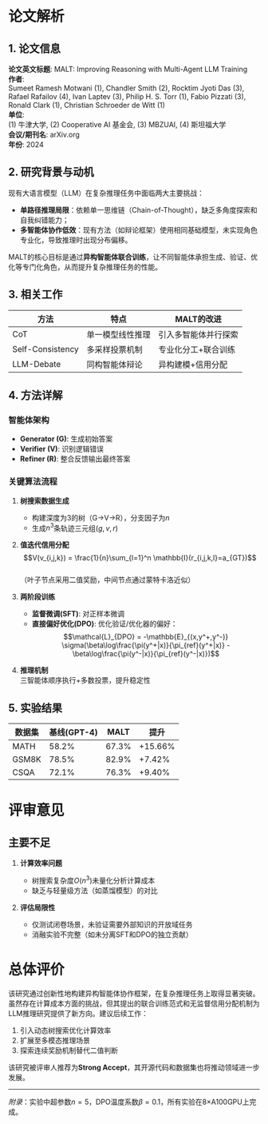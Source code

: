 # 论文解析  

## 1. 论文信息  
**论文英文标题**: MALT: Improving Reasoning with Multi-Agent LLM Training  
**作者**:  
Sumeet Ramesh Motwani (1), Chandler Smith (2), Rocktim Jyoti Das (3), Rafael Rafailov (4), Ivan Laptev (3), Philip H. S. Torr (1), Fabio Pizzati (3), Ronald Clark (1), Christian Schroeder de Witt (1)  
**单位**:  
(1) 牛津大学, (2) Cooperative AI 基金会, (3) MBZUAI, (4) 斯坦福大学  
**会议/期刊名**: arXiv.org  
**年份**: 2024  

## 2. 研究背景与动机  
现有大语言模型（LLM）在复杂推理任务中面临两大主要挑战：  
- **单路径推理局限**：依赖单一思维链（Chain-of-Thought），缺乏多角度探索和自我纠错能力；  
- **多智能体协作低效**：现有方法（如辩论框架）使用相同基础模型，未实现角色专业化，导致推理时出现分布偏移。  

MALT的核心目标是通过**异构智能体联合训练**，让不同智能体承担生成、验证、优化等专门化角色，从而提升复杂推理任务的性能。

## 3. 相关工作  
| 方法 | 特点 | MALT的改进 |  
|-------|------|-----------|  
| CoT | 单一模型线性推理 | 引入多智能体并行探索 |  
| Self-Consistency | 多采样投票机制 | 专业化分工+联合训练 |  
| LLM-Debate | 同构智能体辩论 | 异构建模+信用分配 |  

## 4. 方法详解  
### 智能体架构  
- **Generator (G)**: 生成初始答案  
- **Verifier (V)**: 识别逻辑错误  
- **Refiner (R)**: 整合反馈输出最终答案  

### 关键算法流程  
1. **树搜索数据生成**  
   - 构建深度为3的树（G→V→R），分支因子为$n$  
   - 生成$n^3$条轨迹三元组$(g,v,r)$  

2. **值迭代信用分配**  
   $$V(v_{i,j,k}) = \frac{1}{n}\sum_{l=1}^n \mathbb{I}(r_{i,j,k,l}=a_{GT})$$  
   （叶子节点采用二值奖励，中间节点通过蒙特卡洛近似）

3. **两阶段训练**  
   - **监督微调(SFT)**: 对正样本微调  
   - **直接偏好优化(DPO)**: 优化验证/优化器的偏好：  
   $$\mathcal{L}_{DPO} = -\mathbb{E}_{(x,y^+,y^-)} \sigma(\beta\log\frac{\pi(y^+|x)}{\pi_{ref}(y^+|x)} - \beta\log\frac{\pi(y^-|x)}{\pi_{ref}(y^-|x)})$$

4. **推理机制**  
   三智能体顺序执行+多数投票，提升稳定性  

## 5. 实验结果  
| 数据集 | 基线(GPT-4) | MALT | 提升 |  
|--------|------------|------|-----|  
| MATH   | 58.2%      | 67.3% | +15.66% |  
| GSM8K  | 78.5%      | 82.9% | +7.42% |  
| CSQA   | 72.1%      | 76.3% | +9.40% |  

# 评审意见  

## 主要不足  
1. **计算效率问题**  
   - 树搜索复杂度$O(n^3)$未量化分析计算成本  
   - 缺乏与轻量级方法（如蒸馏模型）的对比  

2. **评估局限性**  
   - 仅测试闭卷场景，未验证需要外部知识的开放域任务  
   - 消融实验不完整（如未分离SFT和DPO的独立贡献）  

# 总体评价  
该研究通过创新性地构建异构智能体协作框架，在复杂推理任务上取得显著突破。虽然存在计算成本方面的挑战，但其提出的联合训练范式和无监督信用分配机制为LLM推理研究提供了新方向。建议后续工作：  
1. 引入动态树搜索优化计算效率  
2. 扩展至多模态推理场景  
3. 探索连续奖励机制替代二值判断  

该研究被评审人推荐为**Strong Accept**，其开源代码和数据集也将推动领域进一步发展。  

---  
*附录*：实验中超参数$n=5$，DPO温度系数$\beta=0.1$，所有实验在8×A100GPU上完成。